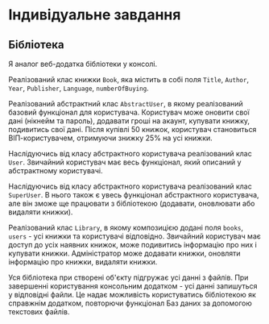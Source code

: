 # Індивідуальне завдання
## Бібліотека
Я аналог веб-додатка бібліотеки у консолі. 

Реалізований клас книжки `Book`, яка містить в собі поля `Title`, `Author`, `Year`, `Publisher`, `Language`, `numberOfBuying`.

Реалізований абстрактний клас `AbstractUser`, в якому реалізований базовий функціонал для користувача.
Користувач може оновити свої дані (нікнейм та пароль), додавати гроші на акаунт, купувати книжку, подивитись свої дані. Після купівлі 50 книжок, користувач становиться ВІП-користувачем, отримуючи знижку 25% на усі книжки.

Наслідуючись від класу абстрактного користувача реалізований клас `User`. Звичайний користувач має весь функціонал, який описаний у абстрактному користувачі.

Наслідуючись від класу абстрактного користувача реалізований клас `SuperUser`. В нього також є увесь функціонал абстрактного користувача, але він зможе ще працювати з бібліотекою (додавати, оновлювати або видаляти книжки).

Реалізований клас `Library`, в якому композицією додані поля `books`, `users` - усі книжки та користувачі відповідно. Звичайний користувач має доступ до усіх наявних книжок, може подивитись інформацію про них і купувати книжки. Адміністратор може додавати книжки, оновляти інформацію про книжки, видаляти книжки.

Уся бібліотека при створені об'єкту підгружає усі данні з файлів. При завершенні користування консольним додатком - усі данні запишуться у відповідні файли. Це надає можливість користуватись бібліотекою як справжнім додатком, повторючи функціонал Баз даних за допомогою текстових файлів.